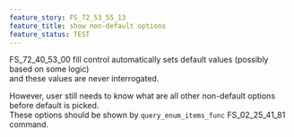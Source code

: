 ```yaml
---
feature_story: FS_72_53_55_13
feature_title: show non-default options
feature_status: TEST
---
```


FS_72_40_53_00 fill control automatically sets default values (possibly based on some logic)<br/>
and these values are never interrogated.

However, user still needs to know what are all other non-default options before default is picked.<br/>
These options should be shown by `query_enum_items_func` FS_02_25_41_81 command.

